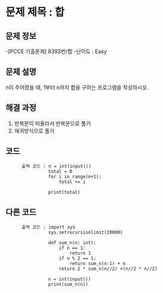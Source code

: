 # 문제 제목 : 합

## 문제 정보
-[PCCE 기출문제] 8393번/합
-난이도 : Easy


## 문제 설명
n이 주어졌을 때, 1부터 n까지 합을 구하는 프로그램을 작성하시오.

## 해결 과정
1. 반복문이 떠올라서 반복문으로 풀기
2. 재귀방식으로 풀기

## 코드
          출력 코드 : n = int(input())
                    total = 0
                    for i in range(n+1):
                        total += i

                    print(total)
                    
## 다른 코드
          출력 코드 : import sys
                    sys.setrecursionlimit(20000)
                    
                    def sum_n(n: int):
                        if n == 1:
                            return 1
                        if n % 2 == 1:
                            return sum_n(n-1) + n
                        return 2 * sum_n(n//2) +(n//2 * n//2)
                        
                    n = int(input())
                    print(sum_n(n))

                    
          
